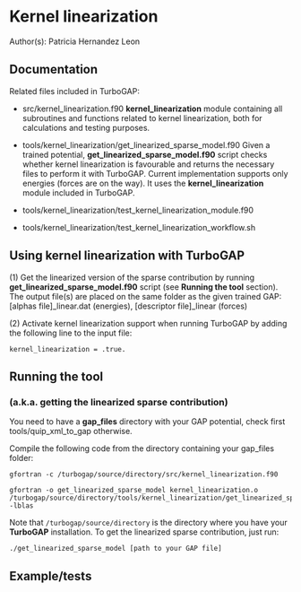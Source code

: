 # Kernel linearization

Author(s): Patricia Hernandez Leon


## Documentation

Related files included in TurboGAP:

- src/kernel_linearization.f90
    **kernel_linearization** module containing all subroutines and functions related to kernel
    linearization, both for calculations and testing purposes.

- tools/kernel_linearization/get_linearized_sparse_model.f90
    Given a trained potential, **get_linearized_sparse_model.f90** script checks whether kernel
    linearization is favourable and returns the necessary files to perform it with TurboGAP.
    Current implementation supports only energies (forces are on the way).
    It uses the **kernel_linearization** module included in TurboGAP.

- tools/kernel_linearization/test_kernel_linearization_module.f90
- tools/kernel_linearization/test_kernel_linearization_workflow.sh

## Using kernel linearization with TurboGAP

(1) Get the linearized version of the sparse contribution by running **get_linearized_sparse_model.f90**
    script (see **Running the tool** section). 
    The output file(s) are placed on the same folder as the given trained GAP: 
    [alphas file]\_linear.dat (energies), [descriptor file]\_linear (forces)

(2) Activate kernel linearization support when running TurboGAP by adding the following line to the 
    input file:

    kernel_linearization = .true.


## Running the tool 
### (a.k.a. getting the linearized sparse contribution)

You need to have a **gap_files** directory with your GAP potential, check first tools/quip_xml_to_gap
otherwise.

Compile the following code from the directory containing your gap_files folder:

    gfortran -c /turbogap/source/directory/src/kernel_linearization.f90

    gfortran -o get_linearized_sparse_model kernel_linearization.o /turbogap/source/directory/tools/kernel_linearization/get_linearized_sparse_model.f90 -lblas

Note that `/turbogap/source/directory` is the directory where you have your **TurboGAP** installation.
To get the linearized sparse contribution, just run:

    ./get_linearized_sparse_model [path to your GAP file]


## Example/tests


